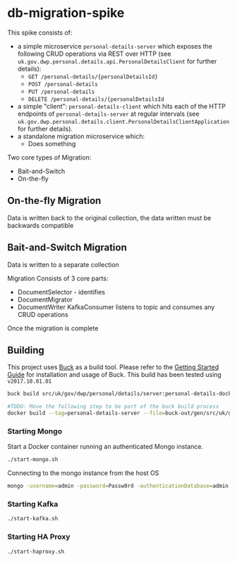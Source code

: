 # db-migration-spike

This spike consists of:
- a simple microservice `personal-details-server` which exposes the following CRUD operations via REST over HTTP (see 
`uk.gov.dwp.personal.details.api.PersonalDetailsClient` for further details):
  - `GET /personal-details/{personalDetailsId}`
  - `POST /personal-details`
  - `PUT /personal-details`
  - `DELETE /personal-details/{personalDetailsId`
- a simple "client": `personal-details-client` which hits each of the HTTP endpoints of `personal-details-server` at regular intervals
 (see `uk.gov.dwp.personal.details.client.PersonalDetailsClientApplication` for further details).
- a standalone migration microservice which:
  - Does something
  
  
Two core types of Migration:
- Bait-and-Switch
- On-the-fly

## On-the-fly Migration
Data is written back to the original collection, the data written must be backwards compatible

## Bait-and-Switch Migration
Data is written to a separate collection 

Migration
Consists of 3 core parts:
- DocumentSelector - identifies
- DocumentMigrator
- DocumentWriter
KafkaConsumer listens to topic and consumes any CRUD operations

Once the migration is complete

## Building
This project uses [Buck](https://buckbuild.com/) as a build tool.  Please refer to the [Getting Started Guide]() for installation and usage of Buck.
This build has been tested using `v2017.10.01.01`

```bash
buck build src/uk/gov/dwp/personal/details/server:personal-details-docker

#TODO: Move the following step to be part of the buck build process
docker build --tag=personal-details-server --file=buck-out/gen/src/uk/gov/dwp/personal/details/server/personal-details-docker/Dockerfile .
```

### Starting Mongo
Start a Docker container running an authenticated Mongo instance.

```bash
./start-mongo.sh
```
Connecting to the mongo instance from the host OS
```bash
mongo -username=admin -password=Passw0rd -authenticationDatabase=admin localhost:28018/admin
```

### Starting Kafka
```bash
./start-kafka.sh
```

### Starting HA Proxy
```bash
./start-haproxy.sh
```
